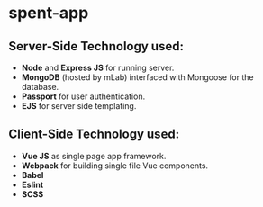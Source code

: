 # spent-app

## Server-Side Technology used:
+ **Node** and **Express JS** for running server.
+ **MongoDB** (hosted by mLab) interfaced with Mongoose for the database.
+ **Passport** for user authentication.
+ **EJS** for server side templating.

## Client-Side Technology used:
+ **Vue JS** as single page app framework.
+ **Webpack** for building single file Vue components.
+ **Babel**
+ **Eslint**
+ **SCSS**
